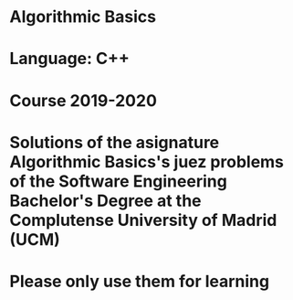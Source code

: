 # Algorithmic Basics
# Language: C++
# Course 2019-2020
# Solutions of the asignature Algorithmic Basics's juez problems of the Software Engineering Bachelor's Degree at the Complutense University of Madrid (UCM)
# Please only use them for learning
